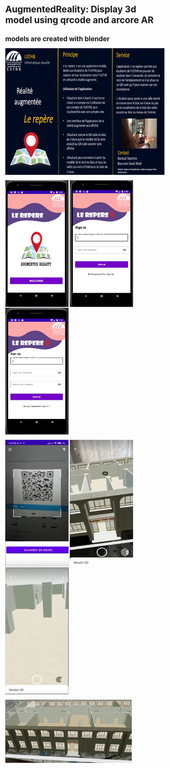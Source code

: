 # AugmentedReality: Display 3d model using qrcode and arcore AR 
## models are created with blender

<img src="./application_Repere_fiche.png" alt="usthb " title="usthb" width="600" height="400">
<p float="left">
<img src="./img_4.jpg" alt="Alt text" title="Optional title" width="200" height="400" >
<img src="./img_5.jpg" alt="Alt text" title="Optional title" width="200" height="400" >
<img src="./img_6.jpg" alt="Alt text" title="Optional title"width="200" height="400"  >
 </p>
 <p float="left">
<img src="./img_1.jpg" alt="Alt text" title="Optional title" width="200" height="400" >
<img src="./img_2.jpg" alt="Alt text" title="Optional title" width="200" height="400" >
<img src="./img_3.jpg" alt="Alt text" title="Optional title" width="200" height="400" >
 </p>
<img src="./model_.jpg" alt="Alt text" title="Optional title" width="400" height="200" >

